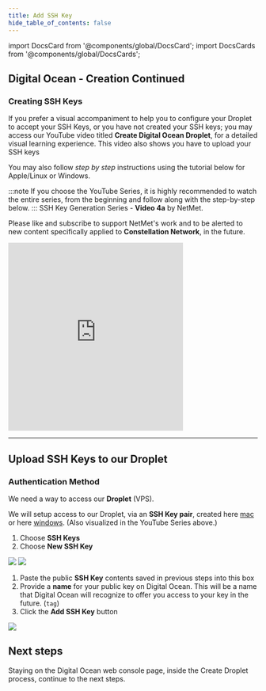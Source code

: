 ```yaml
---
title: Add SSH Key
hide_table_of_contents: false
---
```


import DocsCard from '@components/global/DocsCard';
import DocsCards from '@components/global/DocsCards';

<head>
  <title>Digital Ocean Apply SSH Keys</title>
  <meta
    name="description"
    content="Uploading our Public key to Digital Ocean Droplet"
  />
</head>

## Digital Ocean - Creation Continued

### Creating SSH Keys

If you prefer a visual accompaniment to help you to configure your Droplet to accept your SSH Keys, or you have not created your SSH keys; you may access our YouTube video titled **Create Digital Ocean Droplet**, for a detailed visual learning experience.  This video also shows you have to upload your SSH keys 

You may also follow *step by step* instructions using the tutorial below for Apple/Linux or Windows. 

:::note
If you choose the YouTube Series, it is highly recommended to watch the entire series, from the beginning and follow along with the step-by-step below.
:::
SSH Key Generation Series - **Video 4a** by NetMet.

Please like and subscribe to support NetMet's work and to be alerted to new content specifically applied to **Constellation Network**, in the future.

<iframe width="70%" height="380" src="https://www.youtube.com/embed/Vs_g-e99qTo" title="YouTube video player" frameborder="0" allow="accelerometer; autoplay; clipboard-write; encrypted-media; gyroscope; picture-in-picture" allowfullscreen></iframe>

---

## Upload SSH Keys to our Droplet

### Authentication Method

We need a way to access our **Droplet** (VPS). 

We will setup access to our Droplet, via an **SSH Key pair**, created here [mac](../sshkeys/creationMac) or here [windows](../sshkeys/creationWin). (Also visualized in the YouTube Series above.)

  1. Choose **SSH Keys**
  2. Choose **New SSH Key**

![](/img/validator_nodes/node-do-sshkey1.png)
![](/img/validator_nodes/node-do-sshkey2.png)

  1. Paste the public **SSH Key** contents saved in previous steps into this box
  2. Provide a **name** for your public key on Digital Ocean.  This will be a name that Digital Ocean will recognize to offer you access to your key in the future. (`tag`)
  3. Click the **Add SSH Key** button

![](/img/validator_nodes/node-do-sshkey3.png)

## Next steps

Staying on the Digital Ocean web console page, inside the Create Droplet process, continue to the next steps.